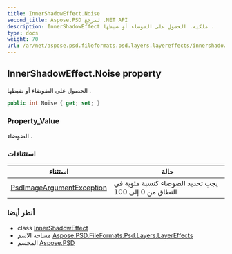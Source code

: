 ```yaml
---
title: InnerShadowEffect.Noise
second_title: Aspose.PSD لمرجع .NET API
description: InnerShadowEffect ملكية. الحصول على الضوضاء أو ضبطها .
type: docs
weight: 70
url: /ar/net/aspose.psd.fileformats.psd.layers.layereffects/innershadoweffect/noise/
---
```

## InnerShadowEffect.Noise property

الحصول على الضوضاء أو ضبطها .

```csharp
public int Noise { get; set; }
```

### Property_Value

الضوضاء .

### استثناءات

| استثناء | حالة |
| --- | --- |
| [PsdImageArgumentException](../../../aspose.psd.coreexceptions.imageformats/psdimageargumentexception/) | يجب تحديد الضوضاء كنسبة مئوية في النطاق من 0 إلى 100 |

### أنظر أيضا

* class [InnerShadowEffect](../)
* مساحة الاسم [Aspose.PSD.FileFormats.Psd.Layers.LayerEffects](../../innershadoweffect/)
* المجسم [Aspose.PSD](../../../)


